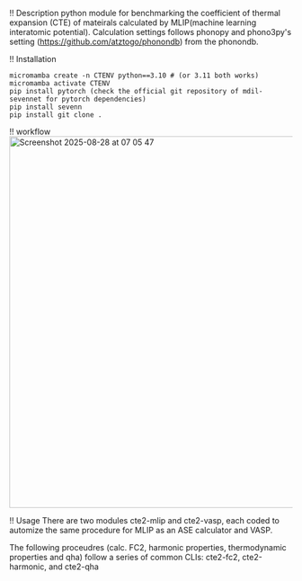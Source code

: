 !! Description
python module for benchmarking the coefficient of thermal expansion (CTE) of mateirals calculated by MLIP(machine learning interatomic potential).
Calculation settings follows phonopy and phono3py's setting (https://github.com/atztogo/phonondb) from the phonondb.

!! Installation
```
micromamba create -n CTENV python==3.10 # (or 3.11 both works)
micromamba activate CTENV
pip install pytorch (check the official git repository of mdil-sevennet for pytorch dependencies)
pip install sevenn
pip install git clone .
```

!! workflow 
<img width="1140" height="661" alt="Screenshot 2025-08-28 at 07 05 47" src="https://github.com/user-attachments/assets/238e1219-7cc1-4c84-b14d-6b814d19e2f6" />

!! Usage
There are two modules
cte2-mlip and cte2-vasp, each coded to automize the same procedure for MLIP as an ASE calculator and VASP.

The following proceudres (calc. FC2, harmonic properties, thermodynamic properties and qha) follow a series of common CLIs: cte2-fc2, cte2-harmonic, and cte2-qha
